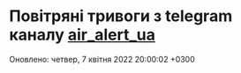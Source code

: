 # Повітряні тривоги з telegram каналу [air_alert_ua](https://t.me/air_alert_ua)

Оновлено:
четвер, 7 квітня 2022 20:00:02 +0300
